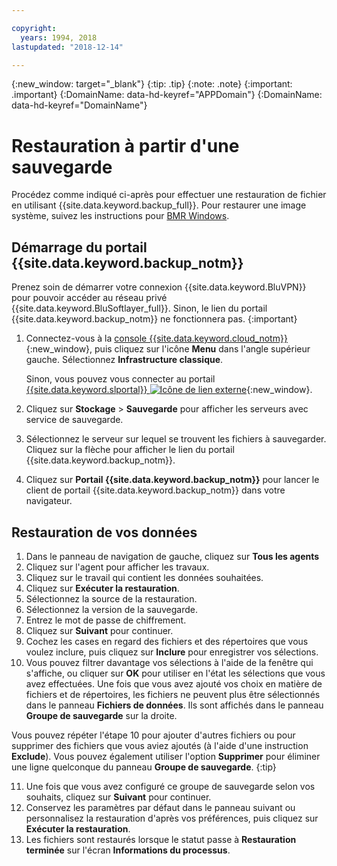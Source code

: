 ```yaml
---

copyright:
  years: 1994, 2018
lastupdated: "2018-12-14"

---
```

{:new_window: target="_blank"}
{:tip: .tip}
{:note: .note}
{:important: .important}
{:DomainName: data-hd-keyref="APPDomain"}
{:DomainName: data-hd-keyref="DomainName"}

# Restauration à partir d'une sauvegarde

Procédez comme indiqué ci-après pour effectuer une restauration de fichier en utilisant {{site.data.keyword.backup_full}}. Pour restaurer une image système, suivez les instructions pour [BMR Windows](restore-bmr-system-volume-image.html).

## Démarrage du portail {{site.data.keyword.backup_notm}}

Prenez soin de démarrer votre connexion {{site.data.keyword.BluVPN}} pour pouvoir accéder au réseau privé {{site.data.keyword.BluSoftlayer_full}}. Sinon, le lien du portail {{site.data.keyword.backup_notm}} ne fonctionnera pas.
{:important}

1. Connectez-vous à la [console {{site.data.keyword.cloud_notm}}](https://{DomainName}/catalog/){:new_window}, puis cliquez sur l'icône **Menu** dans l'angle supérieur gauche. Sélectionnez **Infrastructure classique**.

      Sinon, vous pouvez vous connecter au portail [{{site.data.keyword.slportal}} ![Icône de lien externe](../../icons/launch-glyph.svg "Icône de lien externe")](https://control.softlayer.com/){:new_window}.
2. Cliquez sur **Stockage** > **Sauvegarde** pour afficher les serveurs avec service de sauvegarde.
3. Sélectionnez le serveur sur lequel se trouvent les fichiers à sauvegarder. Cliquez sur la flèche pour afficher le lien du portail {{site.data.keyword.backup_notm}}.
4. Cliquez sur **Portail {{site.data.keyword.backup_notm}}** pour lancer le client de portail {{site.data.keyword.backup_notm}} dans votre navigateur.

## Restauration de vos données

1. Dans le panneau de navigation de gauche, cliquez sur **Tous les agents**
2. Cliquez sur l'agent pour afficher les travaux.
3. Cliquez sur le travail qui contient les données souhaitées.
4. Cliquez sur **Exécuter la restauration**.
5. Sélectionnez la source de la restauration.
6. Sélectionnez la version de la sauvegarde.
7. Entrez le mot de passe de chiffrement.
8. Cliquez sur **Suivant** pour continuer.
9. Cochez les cases en regard des fichiers et des répertoires que vous voulez inclure, puis cliquez sur **Inclure** pour enregistrer vos sélections.
10. Vous pouvez filtrer davantage vos sélections à l'aide de la fenêtre qui s'affiche, ou cliquer sur **OK** pour utiliser en l'état les sélections que vous avez effectuées.
Une fois que vous avez ajouté vos choix en matière de fichiers et de répertoires, les fichiers ne peuvent plus être sélectionnés dans le panneau **Fichiers de données**. Ils sont affichés dans le panneau **Groupe de sauvegarde** sur la droite.

   Vous pouvez répéter l'étape 10 pour ajouter d'autres fichiers ou pour supprimer des fichiers que vous aviez ajoutés (à l'aide d'une instruction **Exclude**). Vous pouvez également utiliser l'option **Supprimer** pour éliminer une ligne quelconque du panneau **Groupe de sauvegarde**.
   {:tip}

11. Une fois que vous avez configuré ce groupe de sauvegarde selon vos souhaits, cliquez sur **Suivant** pour continuer.
12. Conservez les paramètres par défaut dans le panneau suivant ou personnalisez la restauration d'après vos préférences, puis cliquez sur **Exécuter la restauration**.
13. Les fichiers sont restaurés lorsque le statut passe à **Restauration terminée** sur l'écran **Informations du processus**.
